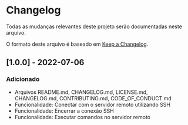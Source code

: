 # Changelog

Todas as mudanças relevantes deste projeto serão documentadas neste arquivo.

O formato deste arquivo é baseado em [Keep a Changelog](http://keepachangelog.com/en/1.0.0/).


## [1.0.0] - 2022-07-06
### Adicionado
- Arquivos README.md, CHANGELOG.md, LICENSE.md, CHANGELOG.md, CONTRIBUTING.md, CODE_OF_CONDUCT.md
- Funcionalidade: Conectar com o servidor remoto utilizando SSH
- Funcionalidade: Encerrar a conexão SSH
- Funcionalidade: Executar comandos no servidor remoto
